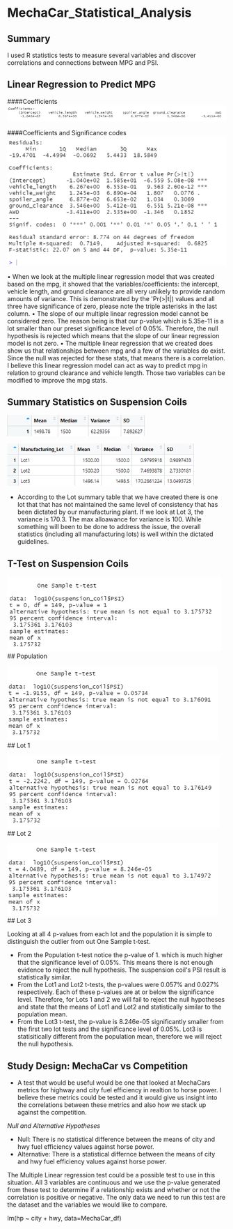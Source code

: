 # MechaCar_Statistical_Analysis

## Summary
I used R statistics tests to measure several variables and discover correlations and connections between MPG and PSI.

## Linear Regression to Predict MPG
####Coefficients
![linearR1](/images/LM.1.png)

####Coefficients and Significance codes
![linearR2](/images/lm_summary_stats.png)

•	When we look at the multiple linear regression model that was created based on the mpg, it showed that the variables/coefficients: the intercept, vehicle length, and ground clearance are all very unlikely to provide random amounts of variance. This is demonstrated by the 'Pr(>|t|) values and all three have significance of zero, please note the triple asterisks in the last column.
•	The slope of our multiple linear regression model cannot be considered zero. The reason being is that our p-value which is 5.35e-11 is a lot smaller than our preset significance level of 0.05%. Therefore, the null hypothesis is rejected which means that the slope of our linear regression model is not zero.
•	The multiple linear regression that we created does show us that relationships between mpg and a few of the variables do exist. Since the null was rejected for these stats, that means there is a correlation. I believe this linear regression model can act as way to predict mpg in relation to ground clearance and vehicle length. Those two variables can be modified to improve the mpg stats.

## Summary Statistics on Suspension Coils

![total_summary](/images/pop.summary.png)

![lot_summary](/images/lot_summary.png)

* According to the Lot summary table that we have created there is one lot that that has not maintained the same level of consistency that has been dictated by our manufacturing plant. If we look at Lot 3, the variance is 170.3. The max alloawance for variance is 100. While something will been to be done to address the issue, the overall statistics (including all manufacturing lots) is well within the dictated guidelines.

## T-Test on Suspension Coils

![Population](/images/pop.ttest.png) ## Population

![Lot1](/images/lot1.ttest.png) ## Lot 1

![Lot2](/images/lot2.ttest.png) ## Lot 2

![Lot3](/images/lot3.ttest.png) ## Lot 3

Looking at all 4 p-values from each lot and the population it is simple to distinguish the outlier from out One Sample t-test.

* From the Population t-test notice the p-value of 1. which is much higher that the significance level of 0.05%. This means there is not enough evidence to reject the null hypothesis. The suspension coil's PSI result is statistically similar.
* From the Lot1 and Lot2 t-tests, the p-values were 0.057% and 0.027% respectively. Each of these p-values are at or below the significance level. Therefore, for Lots 1 and 2 we will fail to reject the null hypotheses and state that the means of Lot1 and Lot2 and statistically similar to the population mean.
* From the Lot3 t-test, the p-value is 8.246e-05 significantly smaller from the first two lot tests and the significance level of 0.05%. Lot3 is statisitically different from the population mean, therefore we will reject the null hypothesis.

## Study Design: MechaCar vs Competition

* A test that would be useful would be one that looked at MechaCars metrics for highway and city fuel efficiency in realtion to horse power. I believe these metrics could be tested and it would give us insight into the correlations between these metrics and also how we stack up against the competition.

*Null and Alternative Hypotheses*
  - Null: There is no statistical difference between the means of city and hwy fuel efficiency values against horse power.
  - Alternative: There is a statistical differnce between the means of city and hwy fuel efficiency values against horse power.

The Multiple Linear regression test could be a possible test to use in this situation. All 3 variables are continuous and we use the p-value generated from these test to determine if a relationship exists and whether or not the correlation is positive or negative. The only data we need to run this test are the dataset and the variables we would like to compare. 

lm(hp ~ city + hwy, data=MechaCar_df)
